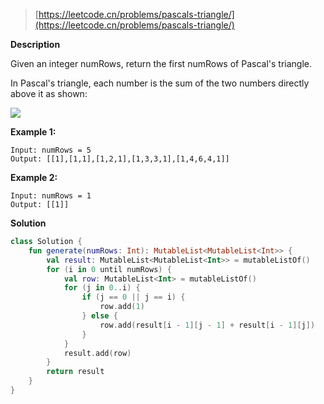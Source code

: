 > [https://leetcode.cn/problems/pascals-triangle/](https://leetcode.cn/problems/pascals-triangle/)

**Description**

Given an integer numRows, return the first numRows of Pascal's triangle.

In Pascal's triangle, each number is the sum of the two numbers directly above it as shown:

![](https://pic.leetcode-cn.com/1626927345-DZmfxB-PascalTriangleAnimated2.gif)

**Example 1:**
```text
Input: numRows = 5
Output: [[1],[1,1],[1,2,1],[1,3,3,1],[1,4,6,4,1]]
```
**Example 2:**
```text
Input: numRows = 1
Output: [[1]]
```

**Solution**
```kotlin
class Solution {
    fun generate(numRows: Int): MutableList<MutableList<Int>> {
        val result: MutableList<MutableList<Int>> = mutableListOf()
        for (i in 0 until numRows) {
            val row: MutableList<Int> = mutableListOf()
            for (j in 0..i) {
                if (j == 0 || j == i) {
                    row.add(1)
                } else {
                    row.add(result[i - 1][j - 1] + result[i - 1][j])
                }
            }
            result.add(row)
        }
        return result
    }
}
```